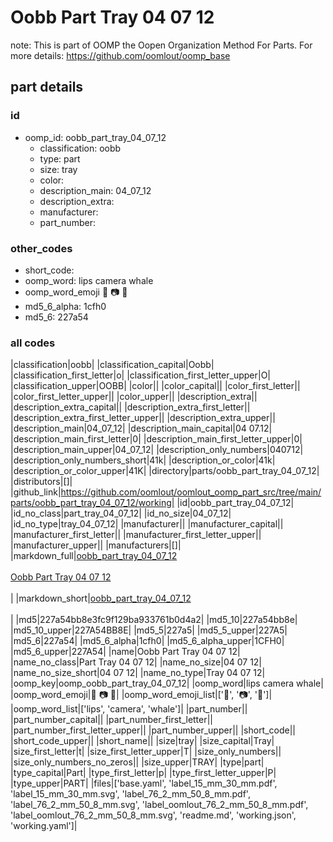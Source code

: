 # Oobb Part Tray 04 07 12  

note: This is part of OOMP the Oopen Organization Method For Parts. For more details: https://github.com/oomlout/oomp_base

##  part details





### id
* oomp_id: oobb_part_tray_04_07_12
  * classification: oobb
  * type: part
  * size: tray
  * color: 
  * description_main: 04_07_12
  * description_extra: 
  * manufacturer: 
  * part_number: 

### other_codes
* short_code: 
* oomp_word: lips camera whale
* oomp_word_emoji :lips: :camera: :whale:
* md5_6_alpha: 1cfh0
* md5_6: 227a54

### all codes 
|classification|oobb|
|classification_capital|Oobb|
|classification_first_letter|o|
|classification_first_letter_upper|O|
|classification_upper|OOBB|
|color||
|color_capital||
|color_first_letter||
|color_first_letter_upper||
|color_upper||
|description_extra||
|description_extra_capital||
|description_extra_first_letter||
|description_extra_first_letter_upper||
|description_extra_upper||
|description_main|04_07_12|
|description_main_capital|04 07.12|
|description_main_first_letter|0|
|description_main_first_letter_upper|0|
|description_main_upper|04_07_12|
|description_only_numbers|040712|
|description_only_numbers_short|41k|
|description_or_color|41k|
|description_or_color_upper|41K|
|directory|parts/oobb_part_tray_04_07_12|
|distributors|[]|
|github_link|https://github.com/oomlout/oomlout_oomp_part_src/tree/main/parts/oobb_part_tray_04_07_12/working|
|id|oobb_part_tray_04_07_12|
|id_no_class|part_tray_04_07_12|
|id_no_size|04_07_12|
|id_no_type|tray_04_07_12|
|manufacturer||
|manufacturer_capital||
|manufacturer_first_letter||
|manufacturer_first_letter_upper||
|manufacturer_upper||
|manufacturers|[]|
|markdown_full|[oobb_part_tray_04_07_12](https://github.com/oomlout/oomlout_oomp_part_src/tree/main/parts/oobb_part_tray_04_07_12/working)<br>[](https://github.com/oomlout/oomlout_oomp_part_src/tree/main/parts/oobb_part_tray_04_07_12/working)<br>[Oobb Part Tray 04 07 12](https://github.com/oomlout/oomlout_oomp_part_src/tree/main/parts/oobb_part_tray_04_07_12/working)<br><br>|
|markdown_short|[oobb_part_tray_04_07_12](https://github.com/oomlout/oomlout_oomp_part_src/tree/main/parts/oobb_part_tray_04_07_12/working)<br><br>|
|md5|227a54bb8e3fc9f129ba933761b0d4a2|
|md5_10|227a54bb8e|
|md5_10_upper|227A54BB8E|
|md5_5|227a5|
|md5_5_upper|227A5|
|md5_6|227a54|
|md5_6_alpha|1cfh0|
|md5_6_alpha_upper|1CFH0|
|md5_6_upper|227A54|
|name|Oobb Part Tray 04 07 12|
|name_no_class|Part Tray 04 07 12|
|name_no_size|04 07 12|
|name_no_size_short|04 07 12|
|name_no_type|Tray 04 07 12|
|oomp_key|oomp_oobb_part_tray_04_07_12|
|oomp_word|lips camera whale|
|oomp_word_emoji|:lips: :camera: :whale:|
|oomp_word_emoji_list|[':lips:', ':camera:', ':whale:']|
|oomp_word_list|['lips', 'camera', 'whale']|
|part_number||
|part_number_capital||
|part_number_first_letter||
|part_number_first_letter_upper||
|part_number_upper||
|short_code||
|short_code_upper||
|short_name||
|size|tray|
|size_capital|Tray|
|size_first_letter|t|
|size_first_letter_upper|T|
|size_only_numbers||
|size_only_numbers_no_zeros||
|size_upper|TRAY|
|type|part|
|type_capital|Part|
|type_first_letter|p|
|type_first_letter_upper|P|
|type_upper|PART|
|files|['base.yaml', 'label_15_mm_30_mm.pdf', 'label_15_mm_30_mm.svg', 'label_76_2_mm_50_8_mm.pdf', 'label_76_2_mm_50_8_mm.svg', 'label_oomlout_76_2_mm_50_8_mm.pdf', 'label_oomlout_76_2_mm_50_8_mm.svg', 'readme.md', 'working.json', 'working.yaml']|

